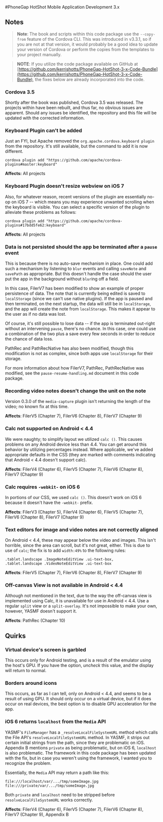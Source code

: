 #PhoneGap HotShot Mobile Application Development 3.x
## Notes

> **Note**: The book and scripts within this code package use the `--copy-from` feature of the Cordova CLI. This was introduced in v3.3.1, so if you are not at that version, it would probably be a good idea to update your version of Cordova or perform the copies from the templates to your project manually.

> **NOTE**: If you utilize the code package available on GitHub at [https://github.com/kerrishotts/PhoneGap-HotShot-3-x-Code-Bundle](https://github.com/kerrishotts/PhoneGap-HotShot-3-x-Code-Bundle), the fixes below are already incorporated into the code.

### Cordova 3.5

Shortly after the book was published, Cordova 3.5 was released. The projects within have been rebuilt, and thus far, no obvious issues are apparent. Should any issues be identified, the repository and this file will be updated with the corrected information.

### Keyboard Plugin can't be added

Just an FYI, but Apache removed the `org.apache.cordova.keyboard plugin` from the repository. It's still available, but the command to add it is now different.

    cordova plugin add "https://github.com/apache/cordova-plugins#master:keyboard"
    
**Affects:** All projects    

### Keyboard Plugin doesn't resize webview on iOS 7

Also, for whatever reason, recent versions of the plugin are essentially no-op on iOS 7 -- which means you may experience unwanted scrolling when the keyboard is visible. You can select a specific version of the plugin to alleviate these problems as follows:

    cordova plugin add "https://github.com/apache/cordova-plugins#17bdd5fe62:keyboard"
    
**Affects:** All projects

### Data is not persisted should the app be terminated after a `pause` event

This is because there is no auto-save mechanism in place. One could add such a mechanism by listening to `blur` events and calling `saveNote` and `savePath` as appropriate. But this doesn't handle the case should the user put the app in the background without `blur`ing off a field.

In this case, FilerV7 has been modified to show an example of proper persistence of data. The note that is currently being edited is saved to `localStorage` (since we can't use native plugins). If the app is paused and then terminated, on the next startup, the data will still be in `localStorage`, and the app will create the note from `localStorage`. This makes it appear to the user as if no data was lost.

Of course, it's still possible to lose data -- if the app is terminated out-right without an intervening `pause`, there's no chance. In this case, one could use a combination of the two plus a save every few seconds in order to reduce the chance of data loss.

PathRec and PathRecNative has also been modified, though this modification is not as complex, since both apps use `localStorage` for their storage.

For more information about how FilerV7, PathRec, PathRecNative was modified, see the `pause-resume-handling.md` document in this code package.

### Recording video notes doesn't change the unit on the note

Version 0.3.0 of the `media-capture` plugin isn't returning the length of the video; no known fix at this time.

**Affects**: FilerV5 (Chapter 7),
             FilerV6 (Chapter 8),
             FilerV7 (Chapter 9)


### Calc not supported on Android < 4.4

We were naughty; to simplify layout we utilized `calc ()`. This causes problems on any Android device less than 4.4. You can get around this behavior by utilizing percentages instead. Where applicable, we've added appropriate defaults in the CSS (they are marked with comments indicating that Android < 4.4 doesn't support calc).

**Affects**: FilerV4 (Chapter 6),
             FilerV5 (Chapter 7),
             FilerV6 (Chapter 8),
             FilerV7 (Chapter 9)

### Calc requires `-webkit-` on iOS 6

In portions of our CSS, we used `calc ()`. This doesn't work on iOS 6 because it doesn't have the `-webkit-` prefix.

**Affects**: FilerV3 (Chapter 5),
             FilerV4 (Chapter 6),
             FilerV5 (Chapter 7),
             FilerV6 (Chapter 8),
             FilerV7 (Chapter 9)

### Text editors for image and video notes are not correctly aligned

On Android < 4.4, these may appear below the video and images. This isn't horrible, since the area can scroll, but it's not great, either. This is due to use of `calc`; the fix is to add `width:49%` to the following rules:

```
.tablet.landscape .ImageNoteEditView .ui-text-box,
.tablet.landscape .VideoNoteEditView .ui-text-box
```
**Affects**: FilerV5 (Chapter 7),
             FilerV6 (Chapter 8),
             FilerV7 (Chapter 9)
             
### Off-canvas View is not available in Android < 4.4

Although not mentioned in the text, due to the way the off-canvas view is implemented using Calc, it is unavailable for use in Android < 4.4. Use a regular `split` view or a `split-overlay`. It's not impossible to make your own, however, YASMF doesn't support it.

**Affects**: PathRec (Chapter 10)
             
## Quirks

### Virtual device's screen is garbled

This occurs only for Android testing, and is a result of the emulator using the host's GPU. If you have the option, *uncheck* this value, and the display will return to normal.

### Borders around icons

This occurs, as far as I can tell, only on Android < 4.4, and seems to be a result of using GPU. It should only occur on a virtual device, but if it does occur on real devices, the best option is to disable GPU acceleration for the app.

### iOS 6 returns `localhost` from the `Media` API

YASMF's `FileManager` has a `_resolveLocalFileSystemURL` method which calls the File API's `resolveLocalFileSystemURL` method. In YASMF, it strips out certain initial strings from the path, since they are problematic on iOS. Appendix B mentions `private` as being problematic, but on iOS 6, `localhost` is also problematic. The framework in this code package has been updated with the fix, but in case you weren't using the framework, I wanted you to recognize the problem.

Essentially, the `Media` API may return a path like this:

```
file:///localhost/var/.../tmp/someImage.jpg  
file:///private/var/.../tmp/someImage.jpg    
```

Both `private` and `localhost` need to be stripped before `resolveLocalFileSystemURL` works correctly.

**Affects**: FilerV4 (Chapter 6),
             FilerV5 (Chapter 7),
             FilerV6 (Chapter 8),
             FilerV7 (Chapter 9),
             Appendix B
